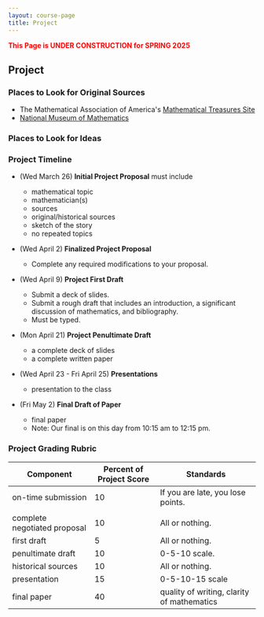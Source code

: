 ```yaml
---
layout: course-page
title: Project
---
```

<span style="color:red">**This Page is UNDER CONSTRUCTION for SPRING 2025**</span>

## Project

### Places to Look for Original Sources

* The Mathematical Association of America's [Mathematical Treasures Site](https://old.maa.org/press/periodicals/convergence/index-to-mathematical-treasures)
* [National Museum of Mathematics](https://history-of-mathematics.org/)

### Places to Look for Ideas



### Project Timeline

* (Wed March 26) **Initial Project Proposal** must include
  * mathematical topic
  * mathematician(s)
  * sources
  * original/historical sources
  * sketch of the story
  * no repeated topics

* (Wed April 2) **Finalized Project Proposal**
  * Complete any required modifications to your proposal.

* (Wed April 9) **Project First Draft**
  * Submit a deck of slides.
  * Submit a rough draft that includes an introduction, a significant discussion of mathematics, and bibliography.
  * Must be typed.

* (Mon April 21) **Project Penultimate Draft**
  * a complete deck of slides
  * a complete written paper
  
* (Wed April 23 - Fri April 25) **Presentations**
  * presentation to the class

* (Fri May 2) **Final Draft of Paper**
  * final paper
  * Note: Our final is on this day from 10:15 am to 12:15 pm.
  
### Project Grading Rubric

| Component | Percent of Project Score | Standards |
|-----------| --------------------------|-------------|
| on-time submission | 10 | If you are late, you lose points.|
||||
| complete negotiated proposal | 10 | All or nothing.|
| first draft | 5 | All or nothing. |
| penultimate draft | 10 | 0-5-10 scale. |
| historical sources | 10 | All or nothing. |
| presentation | 15 | 0-5-10-15 scale |
| final paper | 40 | quality of writing, clarity of mathematics|


<div style="padding-bottom: 40px"></div>
